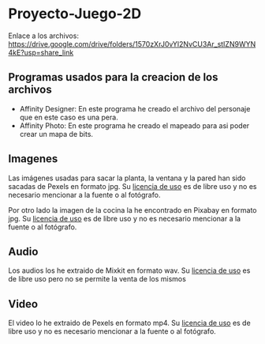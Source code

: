 # Proyecto-Juego-2D

Enlace a los archivos: https://drive.google.com/drive/folders/1570zXrJ0vYl2NvCU3Ar_stIZN9WYN4kE?usp=share_link

## Programas usados para la creacion de los archivos

* Affinity Designer: En este programa he creado el archivo del personaje que en este caso es una pera.
* Affinity Photo: En este programa he creado el mapeado para asi poder crear un mapa de bits.

## Imagenes

Las imágenes usadas para sacar la planta, la ventana y la pared han sido sacadas de Pexels en formato jpg. Su [licencia de uso](https://www.pexels.com/es-es/license/) es de libre uso y no es necesario mencionar a la fuente o al fotógrafo.

Por otro lado la imagen de la cocina la he encontrado en Pixabay en formato jpg. Su [licencia de uso](https://pixabay.com/es/service/license/) es de libre uso y no es necesario mencionar a la fuente o al fotógrafo.

## Audio

Los audios los he extraido de Mixkit en formato wav. Su [licencia de uso](https://mixkit.co/license/#sfxFree) es de libre uso pero no se permite la venta de los mismos

## Video

El video lo he extraido de Pexels en formato mp4. Su [licencia de uso](https://www.pexels.com/license/) es de libre uso y no es necesario mencionar a la fuente o al fotógrafo.
